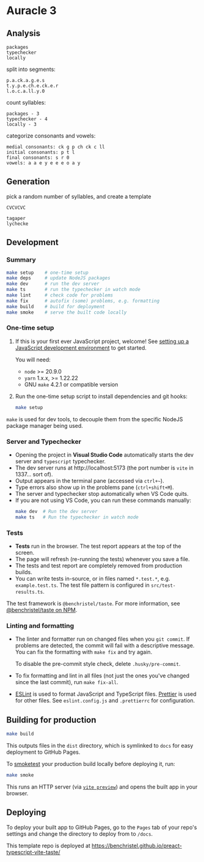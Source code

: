 # Auracle 3

## Analysis

```
packages
typechecker
locally
```

split into segments:

```
p.a.ck.a.g.e.s
t.y.p.e.ch.e.ck.e.r
l.o.c.a.ll.y.0
```

count syllables:

```
packages - 3
typechecker - 4
locally - 3
```

categorize consonants and vowels:

```
medial consonants: ck g p ch ck c ll
initial consonants: p t l
final consonants: s r 0
vowels: a a e y e e e o a y
```

## Generation

pick a random number of syllables, and create a template

```
CVCVCVC
```

```
tagaper
lychecke
```

## Development

### Summary

```bash
make setup    # one-time setup
make deps     # update NodeJS packages
make dev      # run the dev server
make ts       # run the typechecker in watch mode
make lint     # check code for problems
make fix      # autofix (some) problems, e.g. formatting
make build    # build for deployment
make smoke    # serve the built code locally
```

### One-time setup

1. If this is your first ever JavaScript project, welcome! See [setting up a JavaScript development environment](https://gist.github.com/benchristel/ede6615bf1c6cf91fd5cda70f02f57d7) to get started.

   You will need:

   - `node` >= 20.9.0
   - `yarn` 1.x.x, >= 1.22.22
   - GNU `make` 4.2.1 or compatible version

2. Run the one-time setup script to install dependencies and git hooks:
   ```sh
   make setup
   ```

`make` is used for dev tools, to decouple them from the specific NodeJS
package manager being used.

### Server and Typechecker

- Opening the project in **Visual Studio Code** automatically starts the dev server and `typescript` typechecker.
- The dev server runs at http://localhost:5173 (the port number is `vite` in 1337... sort of).
- Output appears in the terminal pane (accessed via `ctrl+~`).
- Type errors also show up in the problems pane (`ctrl+shift+M`).
- The server and typechecker stop automatically when VS Code quits.
- If you are not using VS Code, you can run these commands manually:
  ```sh
  make dev  # Run the dev server
  make ts   # Run the typechecker in watch mode
  ```

### Tests

- **Tests** run in the browser. The test report appears at the top of the screen.
- The page will refresh (re-running the tests) whenever you save a file.
- The tests and test report are completely removed from production builds.
- You can write tests in-source, or in files named `*.test.*`, e.g. `example.test.ts`. The test file pattern is configured in `src/test-results.ts`.

The test framework is `@benchristel/taste`. For more information, see [@benchristel/taste on NPM](https://www.npmjs.com/package/@benchristel/taste).

### Linting and formatting

- The linter and formatter run on changed files when you `git commit`. If problems are detected, the commit will fail with a descriptive message. You can fix the formatting with `make fix` and try again.

  To disable the pre-commit style check, delete `.husky/pre-commit`.

- To fix formatting and lint in all files (not just the ones you've changed since the last commit), run `make fix-all`.
- [ESLint](https://eslint.org/) is used to format JavaScript and TypeScript files. [Prettier](https://prettier.io/) is used for other files. See `eslint.config.js` and `.prettierrc` for configuration.

## Building for production

```sh
make build
```

This outputs files in the `dist` directory, which is symlinked to `docs`
for easy deployment to GitHub Pages.

To [smoketest](<https://en.wikipedia.org/wiki/Smoke_testing_(electrical)>) your production build locally before deploying it, run:

```sh
make smoke
```

This runs an HTTP server (via [`vite preview`](https://vitejs.dev/guide/cli.html#vite-preview)) and opens the built app in your browser.

## Deploying

To deploy your built app to GitHub Pages, go to the `Pages` tab of your repo's settings and change the directory to deploy from to `/docs`.

This template repo is deployed at https://benchristel.github.io/preact-typescript-vite-taste/
